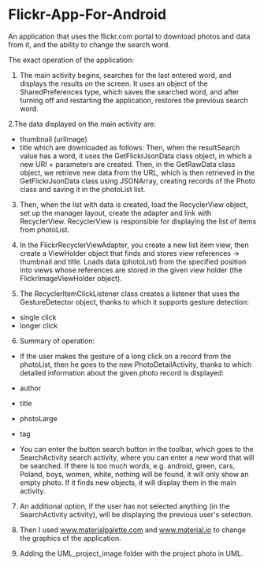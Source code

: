 # Flickr-App-For-Android
An application that uses the flickr.com portal to download photos and data from it, and the ability to change the search word.
 
The exact operation of the application:
1. The main activity begins, searches for the last entered word, and displays the results on the screen. It uses an object of the SharedPreferences type, which saves the searched word, and after turning off and restarting the application, restores the previous search word.

2.The data displayed on the main activity are:
- thumbnail (urlImage)
- title
which are downloaded as follows:
Then, when the resultSearch value has a word, it uses the GetFlickrJsonData class object, in which a new URI + parameters are created. Then, in the GetRawData class object, we retrieve new data from the URL, which is then retrieved in the GetFlickrJsonData class using JSONArray, creating records of the Photo class and saving it in the photoList list.

3. Then, when the list with data is created, load the RecyclerView object, set up the manager layout, create the adapter and link with RecyclerView. RecyclerView is responsible for displaying the list of items from photoList.

4. In the FlickrRecyclerViewAdapter, you create a new list item view, then create a ViewHolder object that finds and stores view references -> thumbnail and title. Loads data (photoList) from the specified position into views whose references are stored in the given view holder (the FlickrImageViewHolder object).

5. The RecyclerItemClickListener class creates a listener that uses the GestureDetector object, thanks to which it supports gesture detection:
- single click
- longer click

6. Summary of operation:
 - If the user makes the gesture of a long click on a record from the photoList, then he goes to the new PhotoDetailActivity, thanks to which detailed information about the given photo record is displayed:
- author
- title
- photoLarge
- tag

- You can enter the button search button in the toolbar, which goes to the SearchActivity search activity, where you can enter a new word that will be searched. If there is too much words, e.g. android, green, cars, Poland, boys, women, white, nothing will be found, it will only show an empty photo. If it finds new objects, it will display them in the main activity.

7. An additional option, if the user has not selected anything (in the SearchActivity activity), will be displaying the previous user's selection.

8. Then I used www.materialpalette.com and www.material.io to change the graphics of the application.

9. Adding the UML_project_image folder with the project photo in UML.
